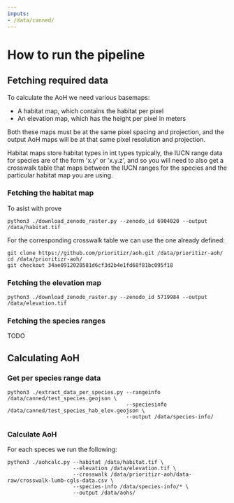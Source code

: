 ```yaml
---
inputs:
- /data/canned/
---
```

# How to run the pipeline

## Fetching required data

To calculate the AoH we need various basemaps:

* A habitat map, which contains the habitat per pixel
* An elevation map, which has the height per pixel in meters

Both these maps must be at the same pixel spacing and projection, and the output AoH maps will be at that same pixel resolution and projection.

Habitat maps store habitat types in int types typically, the IUCN range data for species are of the form 'x.y' or 'x.y.z', and so you will need to also get a crosswalk table that maps between the IUCN ranges for the species and the particular habitat map you are using.

### Fetching the habitat map

To asist with prove

```shark-run:foo
python3 ./download_zenodo_raster.py --zenodo_id 6904020 --output /data/habitat.tif
```

For the corresponding crosswalk table we can use the one already defined:

```shark-run:foo
git clone https://github.com/prioritizr/aoh.git /data/prioritizr-aoh/
cd /data/prioritizr-aoh/
git checkout 34ae0912028581d6cf3d2b4e1fd68f81bc095f18
```

### Fetching the elevation map

```shark-run:foo
python3 ./download_zenodo_raster.py --zenodo_id 5719984 --output /data/elevation.tif
```

### Fetching the species ranges

TODO

## Calculating AoH

### Get per species range data

```shark-run:foo
python3 ./extract_data_per_species.py --rangeinfo /data/canned/test_species.geojson \
                                      --speciesinfo /data/canned/test_species_hab_elev.geojson \
                                      --output /data/species-info/
```

### Calculate AoH

For each speces we run the following:

```shark-run:foo
python3 ./aohcalc.py --habitat /data/habitat.tif \
                     --elevation /data/elevation.tif \
                     --crosswalk /data/prioritizr-aoh/data-raw/crosswalk-lumb-cgls-data.csv \
                     --species-info /data/species-info/* \
                     --output /data/aohs/
```
